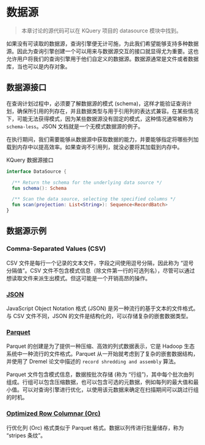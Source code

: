 # 数据源

> 本章讨论的源代码可以在 KQuery 项目的 datasource 模块中找到。

如果没有可读取的数据源，查询引擎便无计可施，为此我们希望能够支持多种数据源。因此为查询引擎创建一个可以用来与数据源交互的接口就显得尤为重要。这也允许用户将我们的查询引擎用于他们自定义的数据源。数据源通常是文件或者数据库，当也可以是内存对象。

## 数据源接口

在查询计划过程中，必须要了解数据源的模式 (schema)，这样才能验证查询计划，确保所引用的列存在，并且数据类型与用于引用列的表达式兼容。在某些情况下，可能无法获得模式，因为某些数据源没有固定的模式，这种情况通常被称为 `schema-less`。JSON 文档就是一个无模式数据源的例子。

在执行期间，我们需要能够从数据源中获取数据的能力，并要能够指定将哪些列加载到内存中以提高效率。如果查询不引用列，就没必要将其加载到内存中。

KQuery 数据源接口

```kotlin
interface DataSource {

  /** Return the schema for the underlying data source */
  fun schema(): Schema

  /** Scan the data source, selecting the specified columns */
  fun scan(projection: List<String>): Sequence<RecordBatch>
}
```

## 数据源示例

### Comma-Separated Values (CSV)

CSV 文件是每行一个记录的文本文件，字段之间使用逗号分隔，因此称为 “逗号分隔值”。CSV 文件不包含模式信息（除文件第一行的可选列名），尽管可以通过想读取文件来派生出模式。但这可能是一个开销高昂的操作。

### [JSON](https://www.json.org/json-en.html)

JavaScript Object Notation 格式 (JSON) 是另一种流行的基于文本的文件格式。与 CSV 文件不同，JSON 的文件是结构化的，可以存储复杂的嵌套数据类型。

### [Parquet](https://parquet.apache.org/)

Parquet 的创建是为了提供一种压缩、高效的列式数据表示，它是 Hadoop 生态系统中一种流行的文件格式。Parquet 从一开始就考虑到了复杂的嵌套数据结构，并使用了 Dremel 论文中描述的 `record shredding and assembly` 算法。

Parquet 文件包含模式信息，数据按批次存储 (称为 “行组”)，其中每个批次由列组成。行组可以包含压缩数据，也可以包含可选的元数据，例如每列的最大值和最小值。可以对查询引擎进行优化，以使用该元数据来确定在扫描期间可以跳过行组的时机。

### [Optimized Row Columnar (Orc)](https://orc.apache.org/docs/)

行优化列 (Orc) 格式类似于 Parquet 格式。数据以列传进行批量储存，称为 “stripes 条纹”。
